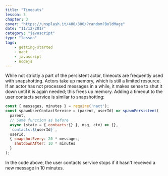 ```yaml
---
title: "Timeouts"
lesson: 3
chapter: 3
cover: "https://unsplash.it/400/300/?random?BoldMage"
date: "11/12/2017"
category: "javascript"
type: "lesson"
tags:
    - getting-started
    - nact
    - javascript
    - nodejs
---
```


While not strictly a part of the persistent actor, timeouts are frequently used with snapshotting. Actors take up memory, which is still a limited resource. If an actor has not processed messages in a while, it makes sense to shut it down until it is again needed; this frees up memory. Adding a timeout to the user contacts service is similar to snapshotting:

```js
const { messages, minutes } = require('nact');
const spawnUserContactService = (parent, userId) => spawnPersistent(
  parent,
  // Same function as before
  async (state = { contacts:{} }, msg, ctx) => {},
  `contacts:${userId}`,
  userId,
  { snapshotEvery: 20 * messages,
    shutdownAfter: 10 * minutes
  }
);
```

In the code above, the user contacts service stops if it hasn't received a new message in 10 minutes. 
